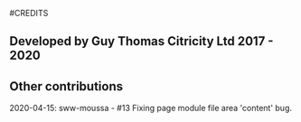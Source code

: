 #CREDITS

## Developed by Guy Thomas Citricity Ltd 2017 - 2020

## Other contributions

2020-04-15: sww-moussa - #13 Fixing page module file area 'content' bug.